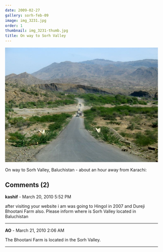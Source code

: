```yaml
---
date: 2009-02-27
gallery: sorh-feb-09
image: img_3231.jpg
order: 1
thumbnail: img_3231-thumb.jpg
title: On way to Sorh Valley
---
```


![On way to Sorh Valley](./img_3231.jpg)

On way to Sorh Valley, Baluchistan - about an hour away from Karachi:

<div id="comments">

## Comments (2)

**kashif** - March 20, 2010  5:52 PM

after visiting your website i am was going to Hingol in 2007 and Dureji Bhootani Farm also. Please inform where is Sorh Valley located in Baluchistan

---

**AO** - March 21, 2010  2:06 AM

The Bhootani Farm is located in the Sorh Valley.

---

</div>